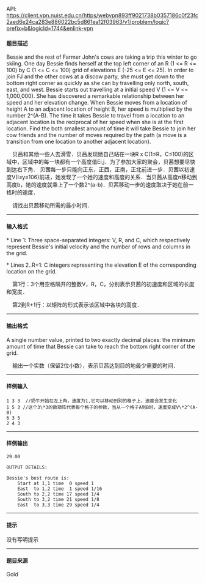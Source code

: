 API: https://client.vpn.nuist.edu.cn/https/webvpn893ff9021738b0357186c0f23fc2aed6e24ca283e886022bc5d861ea12f03963/v1/problem/logic?prefix=b&logicId=1744&enlink-vpn

#### 题目描述

Bessie and the rest of Farmer John's cows are taking a trip this winter to go skiing. One day Bessie finds herself at the top left corner of an R (1 <= R <= 100) by C (1 <= C <= 100) grid of elevations E (-25 <= E <= 25). In order to join FJ and the other cows at a discow party, she must get down to the bottom right corner as quickly as she can by travelling only north, south, east, and west. Bessie starts out travelling at a initial speed V (1 <= V <= 1,000,000). She has discovered a remarkable relationship between her speed and her elevation change. When Bessie moves from a location of height A to an adjacent location of height B, her speed is multiplied by the number 2^(A-B). The time it takes Bessie to travel from a location to an adjacent location is the reciprocal of her speed when she is at the first location. Find the both smallest amount of time it will take Bessie to join her cow friends and the number of moves required by the path (a move is a transition from one location to another adjacent location).

    贝茜和其他一些人去滑雪．贝茜发现她自己站在一块R x C(1≤R，C≤100)的区域中，区域中的每一块都有一个高度值Ei,j．为了参加大家的聚会，贝茜想要尽快到达右下角． 贝茜每一步只能向正东，正西，正南，正北前进一步．贝茜以初速度V(I≤y≤106)前进，她发现了一个她的速度和高度的关系．当贝茜从高度n移动到高度b，她的速度就乘上了一个数2^(a-b)．贝茜移动一步的速度取决于她在前一格时的速度．

    请找出贝茜移动所需的最小时间．

---

#### 输入格式

\* Line 1: Three space-separated integers: V, R, and C, which respectively represent Bessie's initial velocity and the number of rows and columns in the grid.

\* Lines 2..R+1: C integers representing the elevation E of the corresponding location on the grid.

    第1行：3个用空格隔开的整数V，R，C，分别表示贝茜的初速度和区域的长度和宽度．

    第2到R+1行：以矩阵的形式表示该区域中各块的高度．

---

#### 输出格式

A single number value, printed to two exactly decimal places: the minimum amount of time that Bessie can take to reach the bottom right corner of the grid.

    输出一个实数（保留2位小数），表示贝茜达到目的地最少需要的时间．

---

#### 样例输入
```
1 3 3  //奶牛开始在左上角，速度为1,它可以移动到别的格子上，速度会发生变化
1 5 3 //这个3\*3的数矩阵代表每个格子的参数，当从一个格子A到B时，速度变成V\*2^(A-B)
6 3 5
2 4 3

```

---

#### 样例输出
```
29.00

OUTPUT DETAILS:

Bessie's best route is:
	Start at 1,1 time  0 speed 1
	East  to 1,2 time  1 speed 1/16
	South to 2,2 time 17 speed 1/4
	South to 3,2 time 21 speed 1/8
	East  to 3,3 time 29 speed 1/4

```

---

#### 提示

没有写明提示

---

#### 题目来源

Gold